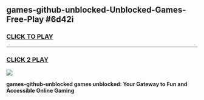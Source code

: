 
## games-github-unblocked-Unblocked-Games-Free-Play #6d42i
<h3>
<a href="https://us.freeplayer.one?title=games-github-unblocked&ref=9M">CLICK TO PLAY</a></h3>
<hr>

<h3>
<a href="https://us.freeplayer.one?title=games-github-unblocked&ref=9M">CLICK 2 PLAY</a>
  
</h3>

<a href="https://us.freeplayer.one?title=games-github-unblocked&ref=9M"><img src="https://clearcache.store/games.png"></a>


**games-github-unblocked games unblocked: Your Gateway to Fun and Accessible Online Gaming**
